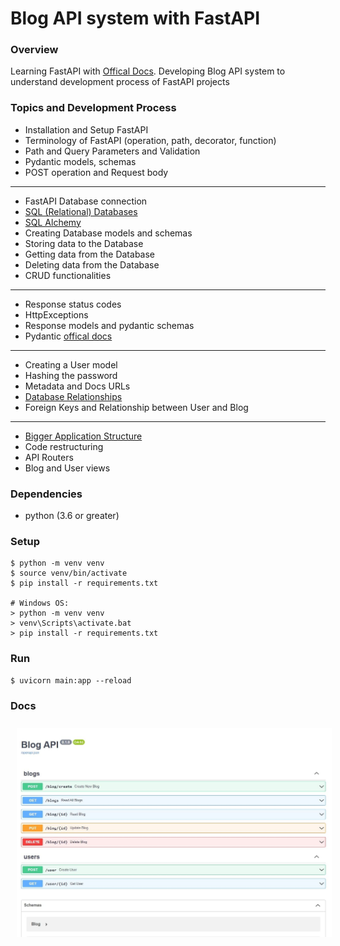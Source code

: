 # Blog API system with FastAPI

### Overview 
Learning FastAPI with [Offical Docs](https://fastapi.tiangolo.com/tutorial/). 
Developing Blog API system to understand development process of FastAPI projects

### Topics and Development Process
- Installation and Setup FastAPI
- Terminology of FastAPI (operation, path, decorator, function)
- Path and Query Parameters and Validation
- Pydantic models, schemas
- POST operation and Request body

---

- FastAPI Database connection
- [SQL (Relational) Databases](https://fastapi.tiangolo.com/tutorial/sql-databases/)
- [SQL Alchemy](https://www.sqlalchemy.org/)
- Creating Database models and schemas
- Storing data to the Database
- Getting data from the Database
- Deleting data from the Database
- CRUD functionalities 

---

- Response status codes
- HttpExceptions
- Response models and pydantic schemas
- Pydantic [offical docs](https://pydantic-docs.helpmanual.io/)

---

- Creating a User model
- Hashing the password 
- Metadata and Docs URLs
- [Database Relationships](https://fastapi.tiangolo.com/tutorial/sql-databases/#create-the-relationships)
- Foreign Keys and Relationship between User and Blog

---

- [Bigger Application Structure](https://fastapi.tiangolo.com/tutorial/bigger-applications/)
- Code restructuring
- API Routers
- Blog and User views


### Dependencies
- python (3.6 or greater)


### Setup
    $ python -m venv venv
    $ source venv/bin/activate
    $ pip install -r requirements.txt
    
    # Windows OS:
    > python -m venv venv
    > venv\Scripts\activate.bat
    > pip install -r requirements.txt

### Run 
    $ uvicorn main:app --reload



### Docs

<img src="sources/photo_2022-01-20_13-09-32.jpg" alt="" style="float: left; margin-top: 5px; margin: 10px;" />